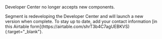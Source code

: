 <div class="premonition info">
  <div class="fa fa-info-circle"></div>
  <div class="content">
    <p class="header">Developer Center no longer accepts new components.</p>
    <p markdown=1>Segment is redeveloping the Developer Center and will launch a new version when complete. To stay up to date, add your contact information [in this Airtable form](https://airtable.com/shrT3b4C7agUEBKVS){:target="_blank"}.</p>
  </div>
</div>
